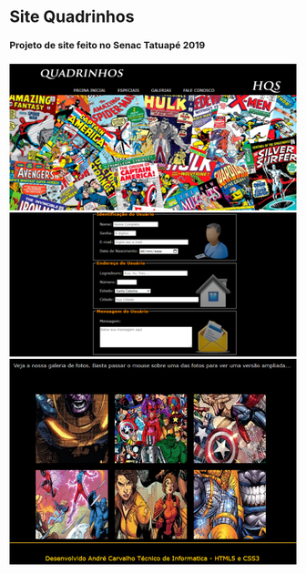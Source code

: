 # Site Quadrinhos
<h3>Projeto de site feito no Senac Tatuapé 2019<h3>
<img src="imagens/01.png">
<br>
<img src="imagens/02.png">
<br>
<img src="imagens/03.png">
<br>
